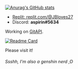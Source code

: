 
  [![Anurag's GitHub stats](https://github-readme-stats.vercel.app/api?username=JBYT27)](https://github.com/anuraghazra/github-readme-stats)

- [Replit: replit.com/@JBloves27](https://replit.com/@JBloves27)
- Discord: **aspirin#5634**

Working on [GitAPI](https://github.com/JBYT27/GitAPI). 

[![Readme Card](https://github-readme-stats.vercel.app/api/pin/?username=JBYT27&repo=GitAPI)](https://github.com/JBYT27/GitAPI)

Please visit it!

###### Ssshh, I'm also a genshin nerd ;D
